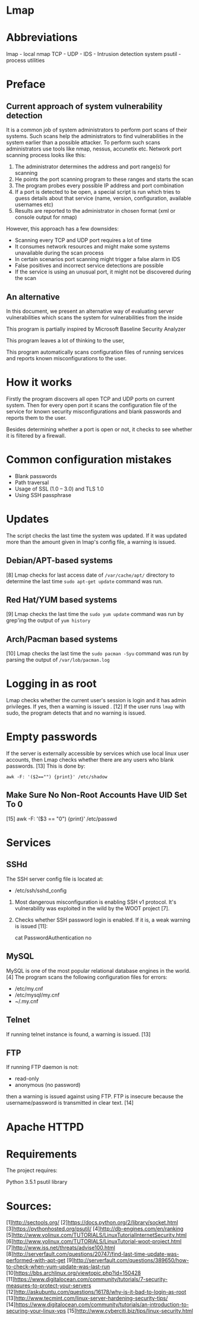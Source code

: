 # Lmap

# Abbreviations
lmap - local nmap
TCP -
UDP -
IDS - Intrusion detection system
psutil - process utilities

# Preface

## Current approach of system vulnerability detection
It is a common job of system administrators to perform port scans of their systems.
Such scans help the administrators to find vulnerabilities in the system earlier than a possible attacker.
To perform such scans administrators use tools like nmap, nessus, accunetix etc. Network port scanning process looks
like this:

1. The administrator determines the address and port range(s) for scanning
2. He points the port scanning program to these ranges and starts the scan
3. The program probes every possible IP address and port combination
4. If a port is detected to be open, a special script is run which tries to guess details about that service
(name, version, configuration, available usernames etc)
5. Results are reported to the administrator in chosen format (xml or console output for nmap)

However, this approach has a few downsides:

- Scanning every TCP and UDP port requires a lot of time
- It consumes network resources and might make some systems unavailable during the scan process
- In certain scenarios port scanning might trigger a false alarm in IDS
- False positives and incorrect service detections are possible
- If the service is using an unusual port, it might not be discovered during the scan

## An alternative
In this document, we present an alternative way of evaluating server vulnerabilities which scans the system for
vulnerabilities from the inside

This program is partially inspired by Microsoft Baseline Security Analyzer

This program leaves a lot of thinking to the user,

This program automatically scans configuration files of running services and reports known misconfigurations to the
user.

# How it works
Firstly the program discovers all open TCP and UDP ports on current system. Then for every open port it scans
the configuration file of the service for known security misconfigurations and blank passwords and reports them to
the user.

Besides determining whether a port is open or not, it checks to see whether it is filtered by a firewall.

# Common configuration mistakes
- Blank passwords
- Path traversal
- Usage of SSL (1.0 – 3.0) and TLS 1.0
- Using SSH passphrase

# Updates
The script checks the last time the system was updated. If it was updated more than the amount given in lmap's config
file, a warning is issued.

## Debian/APT-based systems
[8] Lmap checks for last access date of `/var/cache/apt/` directory to determine the last time `sudo apt-get update`
command was run.

## Red Hat/YUM based systems
[9] Lmap checks the last time the `sudo yum update` command was run by grep'ing the output of `yum history`

## Arch/Pacman based systems
[10] Lmap checks the last time the `sudo pacman -Syu` command was run by parsing the output of `/var/lob/pacman.log`

# Logging in as root
Lmap checks whether the current user's session is login and it has admin privileges. If yes, then a warning is issued
. [12]
If the user runs `lmap` with sudo, the program detects that and no warning is issued.

# Empty passwords
If the server is externally accessible by services which use local linux user accounts, then Lmap checks whether there
are any users who blank passwords. [13] This is done by:

    awk -F: '($2=="") {print}' /etc/shadow
    
## Make Sure No Non-Root Accounts Have UID Set To 0
[15]
awk -F: '($3 == "0") {print}' /etc/passwd

# Services

## SSHd
The SSH server config file is located at:

- /etc/ssh/sshd_config

1. Most dangerous misconfiguration is enabling SSH v1 protocol. It's vulnerability was exploited in the wild by the
WOOT project [7].
2. Checks whether SSH password login is enabled. If it is, a weak warning is issued [11]:

    cat PasswordAuthentication no

## MySQL
MySQL is one of the most popular relational database engines in the world. [4]
The program scans the following configuration files for errors:

- /etc/my.cnf
- /etc/mysql/my.cnf
- ~/.my.cnf

## Telnet
If running telnet instance is found, a warning is issued. [13]

## FTP
If running FTP daemon is not:

- read-only
- anonymous (no password)

then a warning is issued against using FTP. FTP is insecure because the username/password is transmitted in clear 
text. [14]

# Apache HTTPD

# Requirements
The project requires:

Python 3.5.1
psutil library

# Sources:
[1]http://sectools.org/
[2]https://docs.python.org/2/library/socket.html
[3]https://pythonhosted.org/psutil/
[4]http://db-engines.com/en/ranking
[5]http://www.yolinux.com/TUTORIALS/LinuxTutorialInternetSecurity.html
[6]http://www.yolinux.com/TUTORIALS/LinuxTutorial-woot-project.html
[7]http://www.iss.net/threats/advise100.html
[8]http://serverfault.com/questions/20747/find-last-time-update-was-performed-with-apt-get
[9]http://serverfault.com/questions/389650/how-to-check-when-yum-update-was-last-run
[10]https://bbs.archlinux.org/viewtopic.php?id=150428
[11]https://www.digitalocean.com/community/tutorials/7-security-measures-to-protect-your-servers
[12]http://askubuntu.com/questions/16178/why-is-it-bad-to-login-as-root
[13]http://www.tecmint.com/linux-server-hardening-security-tips/
[14]https://www.digitalocean.com/community/tutorials/an-introduction-to-securing-your-linux-vps
[15]http://www.cyberciti.biz/tips/linux-security.html
